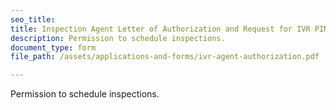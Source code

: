 ```yaml
---
seo_title: 
title: Inspection Agent Letter of Authorization and Request for IVR PIN Number
description: Permission to schedule inspections.
document_type: form
file_path: /assets/applications-and-forms/ivr-agent-authorization.pdf

---
```

Permission to schedule inspections.
